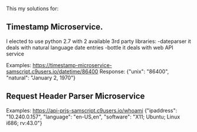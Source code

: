 This my solutions for:  

Timestamp Microservice.
------------------------
I elected to use python 2.7 with 2 available 3rd party libraries:
    -dateparser
        it deals with natural language date entries
    -bottle
        it deals with web API service
        
        
Examples: 
https://timestamp-microservice-samscript.c9users.io/datetime/86400
Response:  {"unix": "86400", "natural": "January 2, 1970"}


Request Header Parser Microservice
-----------------------------------

Examples: 
https://api-prjs-samscript.c9users.io/whoami
{"ipaddress": "10.240.0.157", "language": "en-US,en", "software": "X11; Ubuntu; Linux i686; rv:43.0"}